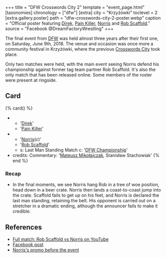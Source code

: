 +++
title = "DFW Crosswords City 2"
template = "event_page.html"
[taxonomies]
chronology = ["dfw"]
[extra]
city = "Krzyżówki"
toclevel = 2
[extra.gallery.poster]
path = "dfw-crosswords-city-2-poster.webp"
caption = "Official poster featuring [Direk](@/w/direk.md), [Pain Killer](@/w/pain-killer.md), [Norris](@/w/isnorr.md) and [Rob Scaffold](@/w/rob-scaffold.md)."
source = "Facebook @DreamFactoryWrestling"
+++

The final event from [DFW](@/o/dfw.md) was held almost three years after their first one, on Saturday, June 9th, 2018. The venue and occasion was once more a community festival in Krzyżówki, where the previous [Crosswords City](@/e/dfw/2017-06-17-dfw-crosswords-city.md) took place.

Only two matches were held, with the main event seeing Norris defend his championship against former tag team partner Rob Scaffold. It's also the only match that has been released online. Some members of the roster were present at ringside.

## Card

{% card() %}
- - '[Direk](@/w/direk.md)'
  - '[Pain Killer](@/w/pain-killer.md)'
- - '[Norris](@/w/isnorr.md)(c)'
  - '[Rob Scaffold](@/w/rob-scaffold.md)'
  - s: Last Man Standing Match
    c: '[DFW Championship](@/c/dfw-championship.md)'
- credits:
    Commentary: '[Mateusz Mikołajczak](@/w/sedzia-matek.md), Stanisław Stachowiak'
{% end %}

### Recap

* In the final moments, we see Norris hang Rob in a tree of woe position, head down in a beer crate. Norris then lands a coast-to-coast jump into the crate. Scaffold fails to get up on his feet, and Norris is declared the last man standing, retaining the belt. His opponent is carried out on a stretcher in a dramatic ending, although the announcer fails to make it credible.

## References

* [Full match: Rob Scaffold vs Norris on YouTube](https://www.youtube.com/watch?v=f6Hp1tVBywk)
* [Facebook post](https://www.facebook.com/DreamFactoryWrestling/posts/pfbid0RYmd9NjNh6umZrvN5Wfqv5KwarJDWHFzuJkJmTEZMK8KtGXiGiUvmBUehht27f8Al)
* [Norris's promo before the event](https://www.youtube.com/watch?v=P3yzaEXOLI8)
